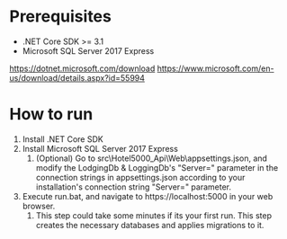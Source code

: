 # Prerequisites
* .NET Core SDK >= 3.1
* Microsoft SQL Server 2017 Express

https://dotnet.microsoft.com/download
https://www.microsoft.com/en-us/download/details.aspx?id=55994

# How to run
1. Install .NET Core SDK
2. Install Microsoft SQL Server 2017 Express
   1. (Optional) Go to src\Hotel5000_Api\Web\appsettings.json, and modify the LodgingDb & LoggingDb's "Server=" parameter in the connection strings in appsettings.json according to your installation's connection string "Server=" parameter.
3. Execute run.bat, and navigate to https://localhost:5000 in your web browser.
   1. This step could take some minutes if its your first run. This step creates the necessary databases and applies migrations to it.